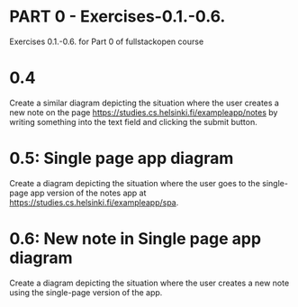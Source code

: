 # PART 0 - Exercises-0.1.-0.6.
Exercises 0.1.-0.6. for Part 0 of fullstackopen course

# 0.4 
Create a similar diagram depicting the situation where the user creates a new note on the page 
https://studies.cs.helsinki.fi/exampleapp/notes by writing something into the text field and clicking the submit button.


# 0.5: Single page app diagram
Create a diagram depicting the situation where the user goes to the single-page app version of the notes app at https://studies.cs.helsinki.fi/exampleapp/spa.

# 0.6: New note in Single page app diagram
Create a diagram depicting the situation where the user creates a new note using the single-page version of the app.


